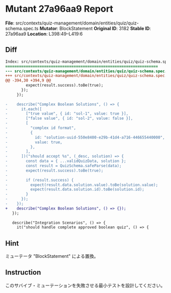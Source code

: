# Mutant 27a96aa9 Report

**File**: src/contexts/quiz-management/domain/entities/quiz/quiz-schema.spec.ts
**Mutator**: BlockStatement
**Original ID**: 3182
**Stable ID**: 27a96aa9
**Location**: L398:49–L419:6

## Diff

```diff
Index: src/contexts/quiz-management/domain/entities/quiz/quiz-schema.spec.ts
===================================================================
--- src/contexts/quiz-management/domain/entities/quiz/quiz-schema.spec.ts	original
+++ src/contexts/quiz-management/domain/entities/quiz/quiz-schema.spec.ts	mutated #3182
@@ -394,30 +394,9 @@
         expect(result.success).toBe(true);
       });
     });
 
-    describe("Complex Boolean Solutions", () => {
-      it.each([
-        ["true value", { id: "sol-1", value: true }],
-        ["false value", { id: "sol-2", value: false }],
-        [
-          "complex id format",
-          {
-            id: "solution-uuid-550e8400-e29b-41d4-a716-446655440000",
-            value: true,
-          },
-        ],
-      ])("should accept %s", (_desc, solution) => {
-        const data = { ...validQuizData, solution };
-        const result = QuizSchema.safeParse(data);
-        expect(result.success).toBe(true);
-
-        if (result.success) {
-          expect(result.data.solution.value).toBe(solution.value);
-          expect(result.data.solution.id).toBe(solution.id);
-        }
-      });
-    });
+    describe("Complex Boolean Solutions", () => {});
   });
 
   describe("Integration Scenarios", () => {
     it("should handle complete approved boolean quiz", () => {
```

## Hint

ミューテータ "BlockStatement" による置換。

## Instruction

このサバイブ・ミューテーションを失敗させる最小テストを設計してください。
